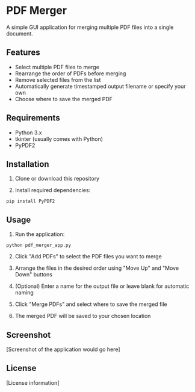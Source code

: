 # PDF Merger

A simple GUI application for merging multiple PDF files into a single document.

## Features

- Select multiple PDF files to merge
- Rearrange the order of PDFs before merging
- Remove selected files from the list
- Automatically generate timestamped output filename or specify your own
- Choose where to save the merged PDF

## Requirements

- Python 3.x
- tkinter (usually comes with Python)
- PyPDF2

## Installation

1. Clone or download this repository

2. Install required dependencies:
```
pip install PyPDF2
```

## Usage

1. Run the application:
```
python pdf_merger_app.py
```

2. Click "Add PDFs" to select the PDF files you want to merge

3. Arrange the files in the desired order using "Move Up" and "Move Down" buttons

4. (Optional) Enter a name for the output file or leave blank for automatic naming

5. Click "Merge PDFs" and select where to save the merged file

6. The merged PDF will be saved to your chosen location

## Screenshot

[Screenshot of the application would go here]

## License

[License information] 
